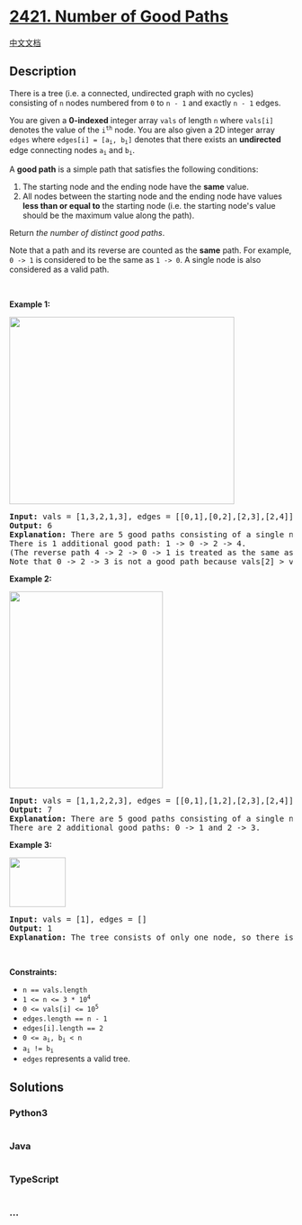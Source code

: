 # [2421. Number of Good Paths](https://leetcode.com/problems/number-of-good-paths)

[中文文档](/solution/2400-2499/2421.Number%20of%20Good%20Paths/README.md)

## Description

<p>There is a tree (i.e. a connected, undirected graph with no cycles) consisting of <code>n</code> nodes numbered from <code>0</code> to <code>n - 1</code> and exactly <code>n - 1</code> edges.</p>

<p>You are given a <strong>0-indexed</strong> integer array <code>vals</code> of length <code>n</code> where <code>vals[i]</code> denotes the value of the <code>i<sup>th</sup></code> node. You are also given a 2D integer array <code>edges</code> where <code>edges[i] = [a<sub>i</sub>, b<sub>i</sub>]</code> denotes that there exists an <strong>undirected</strong> edge connecting nodes <code>a<sub>i</sub></code> and <code>b<sub>i</sub></code>.</p>

<p>A <strong>good path</strong> is a simple path that satisfies the following conditions:</p>

<ol>
	<li>The starting node and the ending node have the <strong>same</strong> value.</li>
	<li>All nodes between the starting node and the ending node have values <strong>less than or equal to</strong> the starting node (i.e. the starting node&#39;s value should be the maximum value along the path).</li>
</ol>

<p>Return <em>the number of distinct good paths</em>.</p>

<p>Note that a path and its reverse are counted as the <strong>same</strong> path. For example, <code>0 -&gt; 1</code> is considered to be the same as <code>1 -&gt; 0</code>. A single node is also considered as a valid path.</p>

<p>&nbsp;</p>
<p><strong>Example 1:</strong></p>
<img alt="" src="https://fastly.jsdelivr.net/gh/doocs/leetcode@main/solution/2400-2499/2421.Number%20of%20Good%20Paths/images/f9caaac15b383af9115c5586779dec5.png" style="width: 400px; height: 333px;" />
<pre>
<strong>Input:</strong> vals = [1,3,2,1,3], edges = [[0,1],[0,2],[2,3],[2,4]]
<strong>Output:</strong> 6
<strong>Explanation:</strong> There are 5 good paths consisting of a single node.
There is 1 additional good path: 1 -&gt; 0 -&gt; 2 -&gt; 4.
(The reverse path 4 -&gt; 2 -&gt; 0 -&gt; 1 is treated as the same as 1 -&gt; 0 -&gt; 2 -&gt; 4.)
Note that 0 -&gt; 2 -&gt; 3 is not a good path because vals[2] &gt; vals[0].
</pre>

<p><strong>Example 2:</strong></p>
<img alt="" src="https://fastly.jsdelivr.net/gh/doocs/leetcode@main/solution/2400-2499/2421.Number%20of%20Good%20Paths/images/149d3065ec165a71a1b9aec890776ff.png" style="width: 273px; height: 350px;" />
<pre>
<strong>Input:</strong> vals = [1,1,2,2,3], edges = [[0,1],[1,2],[2,3],[2,4]]
<strong>Output:</strong> 7
<strong>Explanation:</strong> There are 5 good paths consisting of a single node.
There are 2 additional good paths: 0 -&gt; 1 and 2 -&gt; 3.
</pre>

<p><strong>Example 3:</strong></p>
<img alt="" src="https://fastly.jsdelivr.net/gh/doocs/leetcode@main/solution/2400-2499/2421.Number%20of%20Good%20Paths/images/31705e22af3d9c0a557459bc7d1b62d.png" style="width: 100px; height: 88px;" />
<pre>
<strong>Input:</strong> vals = [1], edges = []
<strong>Output:</strong> 1
<strong>Explanation:</strong> The tree consists of only one node, so there is one good path.
</pre>

<p>&nbsp;</p>
<p><strong>Constraints:</strong></p>

<ul>
	<li><code>n == vals.length</code></li>
	<li><code>1 &lt;= n &lt;= 3 * 10<sup>4</sup></code></li>
	<li><code>0 &lt;= vals[i] &lt;= 10<sup>5</sup></code></li>
	<li><code>edges.length == n - 1</code></li>
	<li><code>edges[i].length == 2</code></li>
	<li><code>0 &lt;= a<sub>i</sub>, b<sub>i</sub> &lt; n</code></li>
	<li><code>a<sub>i</sub> != b<sub>i</sub></code></li>
	<li><code>edges</code> represents a valid tree.</li>
</ul>

## Solutions

<!-- tabs:start -->

### **Python3**

```python

```

### **Java**

```java

```

### **TypeScript**

```ts

```

### **...**

```

```

<!-- tabs:end -->
